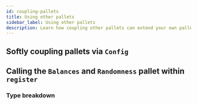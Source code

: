 ```yaml
---
id: coupling-pallets
title: Using other pallets
sidebar_label: Using other pallets
description: Learn how coupling other pallets can extend your own pallet's functionality
---
```



## Softly coupling pallets via `Config`

## Calling the `Balances` and `Randomness` pallet within `register`

### Type breakdown



